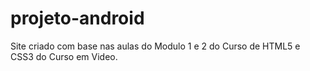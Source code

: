 # projeto-android
Site criado com base nas aulas do Modulo 1 e 2 do Curso de HTML5 e CSS3 do Curso em Video.
